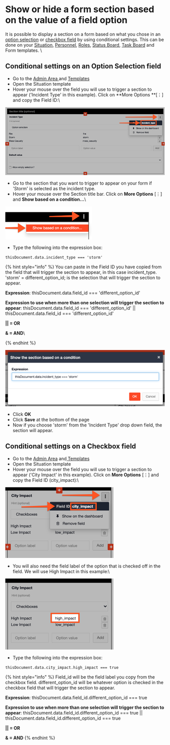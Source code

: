 # Show or hide a form section based on the value of a field option

It is possible to display a section on a form based on what you chose in an [option selection](./) or [checkbox field](./) by using conditional settings. This can be done on your [Situation](../../../situation/), [Personnel](../../../personnel/), [Roles](../../../roles/), [Status Board](../../../status-boards/), [Task Board](../../../task-boards/) and Form templates. \


## Conditional settings on an Option Selection field

* Go to the [Admin Area ](../../)and [Templates    ](../)      
* Open the Situation template
* Hover your mouse over the field you will use to trigger a section to appear ('Incident Type' in this example). Click on **More Options **\[⋮] and copy the Field ID:\


![](<../../../../.gitbook/assets/show or hide a form section.png>)

* Go to the section that you want to trigger to appear on your form if 'Storm' is selected as the incident type. 
* Hover your mouse over the Section title bar. Click on **More Options** \[⋮] and **Show based on a condition...**\


![](<../../../../.gitbook/assets/show based on a condition.png>)

* Type the following into the expression box:

```
thisDocument.data.incident_type === 'storm'
```

{% hint style="info" %}
You can paste in the Field ID you have copied from the field that will trigger the section to appear, in this case incident_type. 'storm' = different_option_id; is the selection that will trigger the section to appear. 

**Expression**: thisDocument.data.field_id === 'different_option_id' 

**Expression to use when more than one selection will trigger the section to appear**: thisDocument.data.field_id === 'different_option_id' || thisDocument.data.field_id === 'different_option_id' 

**|| = OR** 

**& = AND**\

{% endhint %}

![](<../../../../.gitbook/assets/show the section based on a condition.png>)

* Click **OK**
* Click **Save** at the bottom of the page
* Now if you choose 'storm' from the 'Incident Type' drop down field, the section will appear. 

## Conditional settings on a Checkbox field

* Go to the [Admin Area](../../) and[ Templates    ](../)      
* Open the Situation template
* Hover your mouse over the field you will use to trigger a section to appear ('City Impact' in this example). Click on **More Options** \[⋮] and copy the Field ID (city_impact):\


![](<../../../../.gitbook/assets/conditional settings on a checkbox field.png>)

* You will also need the field label of the option that is checked off in the field. We will use High Impact in this example:\


![](<../../../../.gitbook/assets/high impact.png>)

* Type the following into the expression box:

```
thisDocument.data.city_impact.high_impact === true
```

{% hint style="info" %}
Field_id will be the field label you copy from the checkbox field. different_option_id will be whatever option is checked in the checkbox field that will trigger the section to appear. 

**Expression**: thisDocument.data.field_id.different_option_id === true 

**Expression to use when more than one selection will trigger the section to appear**: thisDocument.data.field_id.different_option_id === true || thisDocument.data.field_id.different_option_id === true 

**|| = OR** 

**& = AND**
{% endhint %}
